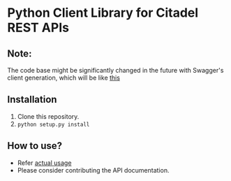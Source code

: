 # Python Client Library for Citadel REST APIs

## Note:
The code base might be significantly changed in the future with Swagger's client generation, which will be like [this](https://github.com/swagger-api/swagger-codegen/tree/master/samples/client/petstore/python)

## Installation
1. Clone this repository.
2. ``python setup.py install``

## How to use?
- Refer [actual usage](https://github.com/MetroInsight/citadel-python-client/blob/master/test.py)
- Please consider contributing the API documentation.
